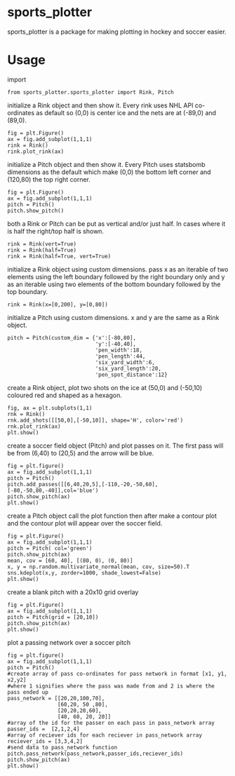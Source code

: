 # sports_plotter
sports_plotter is a package for making plotting in hockey and soccer easier.

# Usage
import
```
from sports_plotter.sports_plotter import Rink, Pitch
```

initialize a Rink object and then show it. Every rink uses NHL API co-ordinates as default so (0,0) is center ice and the nets are at (-89,0) and (89,0).
```
fig = plt.Figure()
ax = fig.add_subplot(1,1,1)
rink = Rink()
rink.plot_rink(ax)
```

initialize a Pitch object and then show it. Every Pitch uses statsbomb dimensions as the default which make (0,0) the bottom left corner and (120,80) the top right corner.
```
fig = plt.Figure()
ax = fig.add_subplot(1,1,1)
pitch = Pitch()
pitch.show_pitch()
```

both a Rink or Pitch can be put as vertical and/or just half. In cases where it is half the right/top half is shown.
```
rink = Rink(vert=True)
rink = Rink(half=True)
rink = Rink(half=True, vert=True)
```

initialize a Rink object using custom dimensions. pass x as an iterable of two elements using the left boundary followed by the right boundary only and y as an iterable using two elements of the bottom boundary followed by the top boundary.
```
rink = Rink(x=[0,200], y=[0,80])
```

initialize a Pitch using custom dimensions. x and y are the same as a Rink object.
```
pitch = Pitch(custom_dim = {'x':[-80,80],
                            'y':[-40,40],
                            'pen_width':18,
                            'pen_length':44,
                            'six_yard_width':6,
                            'six_yard_length':20,
                            'pen_spot_distance':12}
```


create a Rink object, plot two shots on the ice at (50,0) and (-50,10) coloured red and shaped as a hexagon.
```
fig, ax = plt.subplots(1,1)
rnk = Rink()
rnk.add_shots([[50,0],[-50,10]], shape='H', color='red')
rnk.plot_rink(ax)
plt.show()
```

create a soccer field object (Pitch) and plot passes on it. The first pass will be from (6,40) to (20,5) and the arrow will be blue.
```
fig = plt.figure()
ax = fig.add_subplot(1,1,1)
pitch = Pitch()
pitch.add_passes([[6,40,20,5],[-110,-20,-50,60],[-80,-50,80,-40]],col='blue')
pitch.show_pitch(ax)
plt.show()

```


create a Pitch object call the plot function then after make a contour plot and the contour plot will appear over the soccer field.
```
fig = plt.Figure()
ax = fig.add_subplot(1,1,1)
pitch = Pitch( col='green')
pitch.show_pitch(ax)
mean, cov = [60, 40], [(80, 0), (0, 80)]
x, y = np.random.multivariate_normal(mean, cov, size=50).T
sns.kdeplot(x,y, zorder=1000, shade_lowest=False)
plt.show()
```
create a blank pitch with a 20x10 grid overlay
```
fig = plt.Figure()
ax = fig.add_subplot(1,1,1)
pitch = Pitch(grid = [20,10])
pitch.show_pitch(ax)
plt.show()
```
plot a passing network over a soccer pitch
```
fig = plt.figure()
ax = fig.add_subplot(1,1,1)
pitch = Pitch()
#create array of pass co-ordinates for pass network in format [x1, y1, x2,y2]
#where 1 signifies where the pass was made from and 2 is where the pass ended up
pass_network = [[20,20,100,70],
                [60,20, 50 ,80],
                [20,20,20,60],
                [40, 60, 20, 20]]
#array of the id for the passer on each pass in pass_network array
passer_ids =  [2,1,2,4]
#array of reciever ids for each reciever in pass_network array
reciever_ids = [3,3,4,2]
#send data to pass_network function
pitch.pass_network(pass_network,passer_ids,reciever_ids)
pitch.show_pitch(ax)
plt.show()
```
